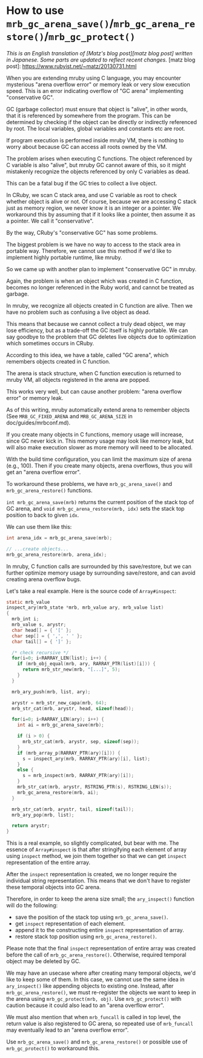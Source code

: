 # How to use `mrb_gc_arena_save()`/`mrb_gc_arena_restore()`/`mrb_gc_protect()`

_This is an English translation of [Matz's blog post][matz blog post]
written in Japanese._
_Some parts are updated to reflect recent changes._
[matz blog post]: <https://www.rubyist.net/~matz/20130731.html>

When you are extending mruby using C language, you may encounter
mysterious "arena overflow error" or memory leak or very slow
execution speed.  This is an error indicating overflow of "GC arena"
implementing "conservative GC".

GC (garbage collector) must ensure that object is "alive", in other
words, that it is referenced by somewhere from the program.  This can be
determined by checking if the object can be directly or indirectly
referenced by root.  The local variables, global variables and
constants etc are root.

If program execution is performed inside mruby VM, there is nothing to
worry about because GC can access all roots owned by the VM.

The problem arises when executing C functions.  The object referenced
by C variable is also "alive", but mruby GC cannot aware of this, so
it might mistakenly recognize the objects referenced by only C
variables as dead.

This can be a fatal bug if the GC tries to collect a live object.

In CRuby, we scan C stack area, and use C variable as root to check
whether object is alive or not.  Of course, because we are accessing C
stack just as memory region, we never know it is an integer or a
pointer.  We workaround this by assuming that if it looks like a
pointer, then assume it as a pointer.  We call it "conservative".

By the way, CRuby's "conservative GC" has some problems.

The biggest problem is we have no way to access to the stack area in
portable way.  Therefore, we cannot use this method if we'd like to
implement highly portable runtime, like mruby.

So we came up with another plan to implement "conservative GC" in mruby.

Again, the problem is when an object which was created in C function, becomes
no longer referenced in the Ruby world, and cannot be treated as garbage.

In mruby, we recognize all objects created in C function are alive.
Then we have no problem such as confusing a live object as dead.

This means that because we cannot collect a truly dead object, we may
lose efficiency, but as a trade-off the GC itself is highly portable.
We can say goodbye to the problem that GC deletes live objects due to
optimization which sometimes occurs in CRuby.

According to this idea, we have a table, called "GC arena", which
remembers objects created in C function.

The arena is stack structure, when C function execution is returned to mruby
VM, all objects registered in the arena are popped.

This works very well, but can cause another problem: "arena overflow error" or
memory leak.

As of this writing, mruby automatically extend arena to remember
objects (See `MRB_GC_FIXED_ARENA` and `MRB_GC_ARENA_SIZE` in
doc/guides/mrbconf.md).

If you create many objects in C functions, memory usage will increase, since
GC never kick in.  This memory usage may look like memory leak, but will also
make execution slower as more memory will need to be allocated.

With the build time configuration, you can limit the maximum size of
arena (e.g., 100).  Then if you create many objects, arena overflows,
thus you will get an "arena overflow error".

To workaround these problems, we have `mrb_gc_arena_save()` and
`mrb_gc_arena_restore()` functions.

`int mrb_gc_arena_save(mrb)` returns the current position of the stack
top of GC arena, and `void mrb_gc_arena_restore(mrb, idx)` sets the
stack top position to back to given `idx`.

We can use them like this:

```c
int arena_idx = mrb_gc_arena_save(mrb);

// ...create objects...
mrb_gc_arena_restore(mrb, arena_idx);

```

In mruby, C function calls are surrounded by this save/restore, but we
can further optimize memory usage by surrounding save/restore, and can
avoid creating arena overflow bugs.

Let's take a real example.  Here is the source code of `Array#inspect`:

```c
static mrb_value
inspect_ary(mrb_state *mrb, mrb_value ary, mrb_value list)
{
  mrb_int i;
  mrb_value s, arystr;
  char head[] = { '[' };
  char sep[] = { ',', ' ' };
  char tail[] = { ']' };

  /* check recursive */
  for(i=0; i<RARRAY_LEN(list); i++) {
    if (mrb_obj_equal(mrb, ary, RARRAY_PTR(list)[i])) {
      return mrb_str_new(mrb, "[...]", 5);
    }
  }

  mrb_ary_push(mrb, list, ary);

  arystr = mrb_str_new_capa(mrb, 64);
  mrb_str_cat(mrb, arystr, head, sizeof(head));

  for(i=0; i<RARRAY_LEN(ary); i++) {
    int ai = mrb_gc_arena_save(mrb);

    if (i > 0) {
      mrb_str_cat(mrb, arystr, sep, sizeof(sep));
    }
    if (mrb_array_p(RARRAY_PTR(ary)[i])) {
      s = inspect_ary(mrb, RARRAY_PTR(ary)[i], list);
    }
    else {
      s = mrb_inspect(mrb, RARRAY_PTR(ary)[i]);
    }
    mrb_str_cat(mrb, arystr, RSTRING_PTR(s), RSTRING_LEN(s));
    mrb_gc_arena_restore(mrb, ai);
  }

  mrb_str_cat(mrb, arystr, tail, sizeof(tail));
  mrb_ary_pop(mrb, list);

  return arystr;
}
```

This is a real example, so slightly complicated, but bear with me.
The essence of `Array#inspect` is that after stringifying each element
of array using `inspect` method, we join them together so that we can
get `inspect` representation of the entire array.

After the `inspect` representation is created, we no longer require the
individual string representation.  This means that we don't have to register
these temporal objects into GC arena.

Therefore, in order to keep the arena size small; the `ary_inspect()` function
will do the following:

* save the position of the stack top using `mrb_gc_arena_save()`.
* get `inspect` representation of each element.
* append it to the constructing entire `inspect` representation of array.
* restore stack top position using `mrb_gc_arena_restore()`.

Please note that the final `inspect` representation of entire array
was created before the call of `mrb_gc_arena_restore()`.  Otherwise,
required temporal object may be deleted by GC.

We may have an usecase where after creating many temporal objects, we'd
like to keep some of them.  In this case, we cannot use the same idea
in `ary_inspect()` like appending objects to existing one.
Instead, after `mrb_gc_arena_restore()`, we must re-register the objects we
want to keep in the arena using `mrb_gc_protect(mrb, obj)`.
Use `mrb_gc_protect()` with caution because it could also lead to an "arena
overflow error".

We must also mention that when `mrb_funcall` is called in top level, the return
value is also registered to GC arena, so repeated use of `mrb_funcall` may
eventually lead to an "arena overflow error".

Use `mrb_gc_arena_save()` and `mrb_gc_arena_restore()` or possible use of
`mrb_gc_protect()` to workaround this.

